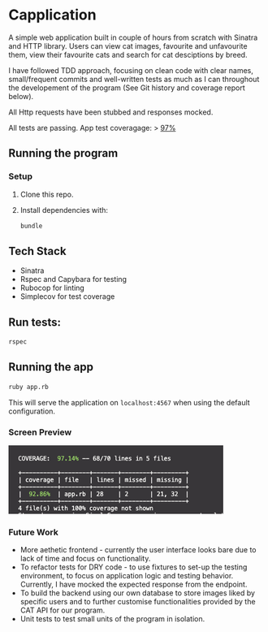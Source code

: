# Capplication

A simple web application built in couple of hours from scratch with Sinatra and HTTP library. Users can view cat images, favourite and unfavourite them, view their favourite cats and search for cat desciptions by breed.

I have followed TDD approach, focusing on clean code with clear names, small/frequent commits and well-written tests as much as I can throughout the developement of the program (See Git history and coverage report below).

All Http requests have been stubbed and responses mocked.

All tests are passing. App test coveragage: > [97%](#Screen_Preview)

## Running the program

### Setup

1. Clone this repo.
2. Install dependencies with:

   ```zsh
   bundle
   ```

## Tech Stack

- Sinatra
- Rspec and Capybara for testing
- Rubocop for linting
- Simplecov for test coverage

## Run tests:

```zsh
rspec
```

## Running the app

```zsh
ruby app.rb
```

This will serve the application on `localhost:4567` when using the default configuration.

### Screen Preview

![Coverage](public/assets/img/coverage.png)

### Future Work

- More aethetic frontend - currently the user interface looks bare due to lack of time and focus on functionality.
- To refactor tests for DRY code - to use fixtures to set-up the testing environment, to focus on application logic and testing behavior. Currently, I have mocked the expected response from the endpoint.
- To build the backend using our own database to store images liked by specific users and to further customise functionalities provided by the CAT API for our program.
- Unit tests to test small units of the program in isolation.
